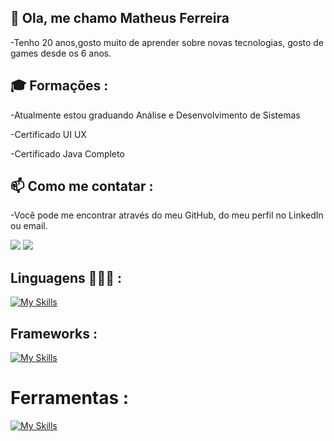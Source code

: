 ## 👋 Ola, me chamo Matheus Ferreira

-Tenho 20 anos,gosto muito de aprender sobre novas tecnologias, gosto de games desde os 6 anos.


## 🎓 Formações :

-Atualmente estou graduando Análise e Desenvolvimento de Sistemas

-Certificado UI UX

-Certificado Java Completo

## 📫 Como me contatar : 

-Você pode me encontrar através do meu GitHub, do meu perfil no LinkedIn ou email.

<div>
  <a href = "matheusfgsantos31@gmail.com"><img src="https://img.shields.io/badge/-Gmail-%23333?style=for-the-badge&logo=gmail&logoColor=white" target="_blank"></a>
  <a href="https://www.linkedin.com/in/matheusf3r/" target="_blank"><img src="https://img.shields.io/badge/-LinkedIn-%230077B5?style=for-the-badge&logo=linkedin&logoColor=white" target="_blank"></a> 
</div>


## Linguagens 👩🏽‍💻  :
[![My Skills](https://skillicons.dev/icons?i=java,javascript,html,css&theme=light)](https://skillicons.dev)

## Frameworks :
[![My Skills](https://skillicons.dev/icons?i=react,spring&theme=light)](https://skillicons.dev)

# Ferramentas :
[![My Skills](https://skillicons.dev/icons?i=vscode,idea,figma,postman&theme=light)](https://skillicons.dev)
